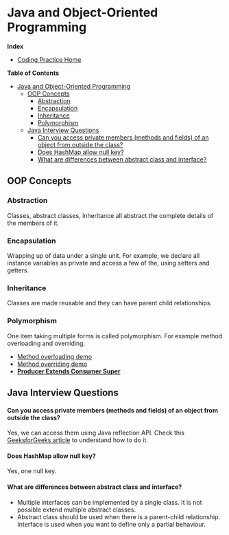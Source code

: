 # Java and Object-Oriented Programming

**Index**
- [Coding Practice Home](..)

<!-- START doctoc generated TOC please keep comment here to allow auto update -->
<!-- DON'T EDIT THIS SECTION, INSTEAD RE-RUN doctoc TO UPDATE -->
**Table of Contents**

- [Java and Object-Oriented Programming](#java-and-object-oriented-programming)
  - [OOP Concepts](#oop-concepts)
    - [Abstraction](#abstraction)
    - [Encapsulation](#encapsulation)
    - [Inheritance](#inheritance)
    - [Polymorphism](#polymorphism)
  - [Java Interview Questions](#java-interview-questions)
      - [Can you access private members (methods and fields) of an object from outside the class?](#can-you-access-private-members-methods-and-fields-of-an-object-from-outside-the-class)
      - [Does HashMap allow null key?](#does-hashmap-allow-null-key)
      - [What are differences between abstract class and interface?](#what-are-differences-between-abstract-class-and-interface)

<!-- END doctoc generated TOC please keep comment here to allow auto update -->

## OOP Concepts

### Abstraction
Classes, abstract classes, inheritance all abstract the complete details of the members of it.

### Encapsulation
Wrapping up of data under a single unit. For example, we declare all instance variables as private and access a few of the, using setters and getters.

### Inheritance
Classes are made reusable and they can have parent child relationships.

### Polymorphism
One item taking multiple forms is called polymorphism. For example method overloading and overriding.

- [Method overloading demo](https://github.com/PardhuMadipalli/coding-practice/blob/main/javapractice/MethodOverloadingDemo.java)
- [Method overriding demo](https://github.com/PardhuMadipalli/coding-practice/blob/main/javapractice/MethodOverridingDemo.java)
- **[Producer Extends Consumer Super](https://stackoverflow.com/questions/4343202/difference-between-super-t-and-extends-t-in-java/4343547#4343547)**

## Java Interview Questions

#### Can you access private members (methods and fields) of an object from outside the class?
Yes, we can access them using Java reflection API. 
Check this [GeeksforGeeks article](https://www.geeksforgeeks.org/how-to-access-private-field-and-method-using-reflection-in-java) to understand how to do it.


#### Does HashMap allow null key?
Yes, one null key.

#### What are differences between abstract class and interface?

- Multiple interfaces can be implemented by a single class. It is not possible extend multiple abstract classes.
- Abstract class should be used when there is a parent-child relationship. Interface is used when you want to define only a partial behaviour.

